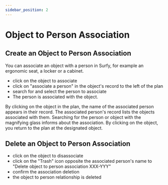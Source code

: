 ```yaml
---
sidebar_position: 2
---
```


# Object to Person Association



<Youtube code="3sFTagWJD9A"/>

## Create an Object to Person Association

You can associate an object with a person in Surfy, for example an ergonomic seat, a locker or a cabinet.

-   click on the object to associate
-   click on "associate a person" in the object's record to the left of the plan
-   search for and select the person to associate
-   The person is associated with the object.

By clicking on the object in the plan, the name of the associated person appears in their record.
The associated person's record lists the objects associated with them.
Searching for the person or object with the magnifying glass informs about the association.
By clicking on the object, you return to the plan at the designated object.

## Delete an Object to Person Association

-   click on the object to disassociate
-   click on the "Trash" icon opposite the associated person's name to "Delete object to person association XXX-YYY"
-   confirm the association deletion
-   the object to person relationship is deleted
